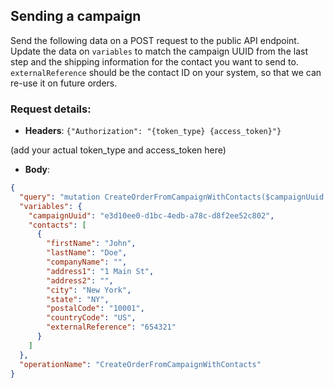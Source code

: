 ## Sending a campaign

Send the following data on a POST request to the public API endpoint. Update the data on `variables` to match the campaign UUID from the last step and the shipping information for the contact you want to send to. `externalReference` should be the contact ID on your system, so that we can re-use it on future orders.

### Request details:

- **Headers**:
  `{"Authorization": "{token_type} {access_token}"}`

(add your actual token_type and access_token here)

- **Body**:

```json
{
  "query": "mutation CreateOrderFromCampaignWithContacts($campaignUuid:ID!,$contacts: [ContactInput!]!){createOrderFromCampaignWithContacts(input:{campaignUuid: $campaignUuid,contacts:$contacts}){order{uuid}}}",
  "variables": {
    "campaignUuid": "e3d10ee0-d1bc-4edb-a78c-d8f2ee52c802",
    "contacts": [
      {
        "firstName": "John",
        "lastName": "Doe",
        "companyName": "",
        "address1": "1 Main St",
        "address2": "",
        "city": "New York",
        "state": "NY",
        "postalCode": "10001",
        "countryCode": "US",
        "externalReference": "654321"
      }
    ]
  },
  "operationName": "CreateOrderFromCampaignWithContacts"
}
```
